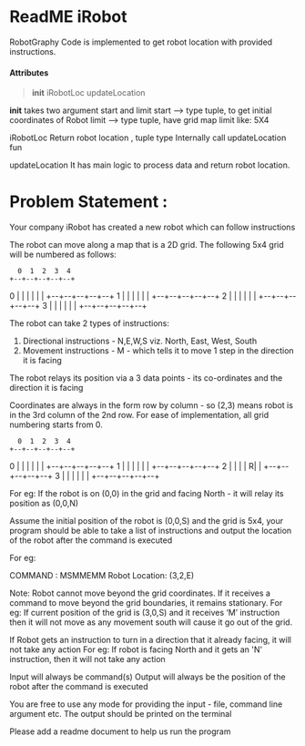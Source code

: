 # ReadME iRobot

RobotGraphy Code is implemented to get robot location with provided instructions.

#### Attributes
>  __init__
>  iRobotLoc
>  updateLocation

__init__
takes two argument start and limit
start --> type tuple, to get initial coordinates of Robot
limit --> type tuple, have grid map limit like: 5X4     

iRobotLoc
Return robot location , tuple type
Internally call updateLocation fun

updateLocation
It has main logic to process data and return
robot location.


# Problem Statement :  

Your company iRobot has created a new robot which can follow instructions

The robot can move along a map that is a 2D grid.
The following  5x4 grid will be numbered as follows:


      0  1  2  3  4
    +--+--+--+--+--+
0   |  |  |  |  |  |
    +--+--+--+--+--+
1   |  |  |  |  |  |
    +--+--+--+--+--+
2   |  |  |  |  |  |
    +--+--+--+--+--+
3   |  |  |  |  |  |
    +--+--+--+--+--+


The robot can take 2 types of instructions:
1. Directional instructions - N,E,W,S viz. North, East, West, South
2. Movement instructions - M - which tells it to move 1 step in the direction it is facing

The robot relays its position via a 3  data points - its co-ordinates and the direction it is facing

Coordinates are always in the form row by column - so (2,3) means robot is in the 3rd column of the 2nd row.
For ease of implementation, all grid numbering starts from 0.


      0  1  2  3  4
    +--+--+--+--+--+
0   |  |  |  |  |  |
    +--+--+--+--+--+
1   |  |  |  |  |  |
    +--+--+--+--+--+
2   |  |  |  | R|  |
    +--+--+--+--+--+
3   |  |  |  |  |  |
    +--+--+--+--+--+


For eg: If the robot is on (0,0) in the grid and facing North - it will relay its position as (0,0,N)

Assume the initial position of the robot is (0,0,S) and the grid is 5x4, your program should be able to
take a list of instructions and output the location of the robot after the command is executed

For eg:

COMMAND : MSMMEMM
Robot Location: (3,2,E)

Note:
Robot cannot move beyond the grid coordinates. If it receives a command to move beyond the grid boundaries, it remains stationary.
For eg: If current position of the grid is (3,0,S) and it receives ‘M’ instruction then it will not move as any movement south will cause it go out of the grid.

If Robot gets an instruction to turn in a direction that it already facing, it will not take any action
For eg: If robot is facing North and it gets an 'N' instruction, then it will not take any action

Input will always be command(s)
Output will always be the position of the robot after the command is executed

You are free to use any mode for providing the input - file, command line argument etc.
The output should be printed on the terminal


Please add a readme document to help us run the program

